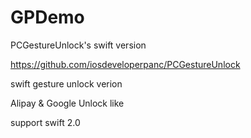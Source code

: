 # GPDemo
PCGestureUnlock's swift version

https://github.com/iosdeveloperpanc/PCGestureUnlock

swift gesture unlock verion

Alipay & Google Unlock  like

support  swift 2.0
